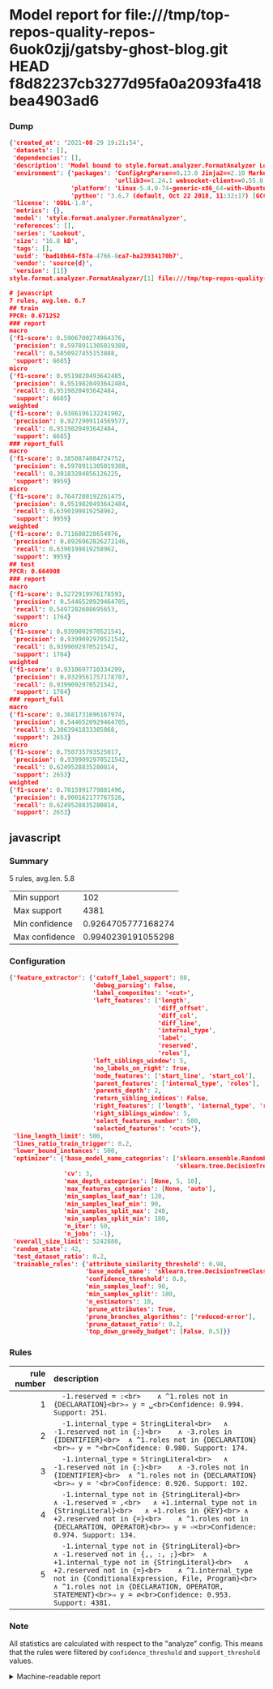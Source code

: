 # Model report for file:///tmp/top-repos-quality-repos-6uok0zjj/gatsby-ghost-blog.git HEAD f8d82237cb3277d95fa0a2093fa418bea4903ad6

### Dump

```json
{'created_at': '2021-08-29 19:21:54',
 'datasets': [],
 'dependencies': [],
 'description': 'Model bound to style.format.analyzer.FormatAnalyzer Lookout analyzer.',
 'environment': {'packages': 'ConfigArgParse==0.13.0 Jinja2==2.10 MarkupSafe==1.1.1 PyStemmer==1.3.0 PyYAML==5.1 Pympler==0.5 SQLAlchemy==1.2.10 SQLAlchemy-Utils==0.33.3 asdf==2.3.2 bblfsh==2.12.7 boto==2.49.0 boto3==1.9.130 botocore==1.12.130 cachetools==2.0.1 certifi==2019.3.9 chardet==3.0.4 clint==0.5.1 docker==3.7.0 docker-pycreds==0.4.0 dulwich==0.19.11 grpcio==1.19.0 grpcio-tools==1.19.0 humanfriendly==4.16.1 humanize==0.5.1 idna==2.8 jmespath==0.9.4 jsonschema==2.6.0 lookout-sdk==0.4.1 lookout-sdk-ml==0.19.0 lookout-style==0.2.0 lz4==2.1.6 modelforge==0.12.1 numpy==1.16.2 packaging==19.0 pandas==0.22.0 pip==19.0.3 protobuf==3.7.0 psycopg2-binary==2.7.5 pygtrie==2.3 pyparsing==2.3.1 python-dateutil==2.8.0 python-igraph==0.7.1.post6 pytz==2019.1 requests==2.21.0 requirements-parser==0.2.0 scikit-learn==0.20.1 scikit-optimize==0.5.2 scipy==1.2.1 semantic-version==2.6.0 setuptools==40.8.0 six==1.12.0 smart-open==1.8.1 sourced-ml==0.8.2 spdx==2.5.0 stringcase==1.2.0 tabulate==0.8.2 tqdm==4.31.1 '
                             'urllib3==1.24.1 websocket-client==0.55.0 xxhash==1.3.0',
                 'platform': 'Linux-5.4.0-74-generic-x86_64-with-Ubuntu-18.04-bionic',
                 'python': '3.6.7 (default, Oct 22 2018, 11:32:17) [GCC 8.2.0]'},
 'license': 'ODbL-1.0',
 'metrics': {},
 'model': 'style.format.analyzer.FormatAnalyzer',
 'references': [],
 'series': 'Lookout',
 'size': '16.8 kB',
 'tags': [],
 'uuid': 'bad10b64-f87a-4766-8ca7-ba23934170b7',
 'vendor': 'source{d}',
 'version': [1]}
style.format.analyzer.FormatAnalyzer/[1] file:///tmp/top-repos-quality-repos-6uok0zjj/gatsby-ghost-blog.git f8d82237cb3277d95fa0a2093fa418bea4903ad6

# javascript
7 rules, avg.len. 6.7
## train
PPCR: 0.671252
### report
macro
{'f1-score': 0.5906700274964376,
 'precision': 0.5978911305019388,
 'recall': 0.5850927455153888,
 'support': 6685}
micro
{'f1-score': 0.9519820493642485,
 'precision': 0.9519820493642484,
 'recall': 0.9519820493642484,
 'support': 6685}
weighted
{'f1-score': 0.9386196132241902,
 'precision': 0.9272909114569577,
 'recall': 0.9519820493642484,
 'support': 6685}
### report_full
macro
{'f1-score': 0.3850874084724752,
 'precision': 0.5978911305019388,
 'recall': 0.30183284856126225,
 'support': 9959}
micro
{'f1-score': 0.7647200192261475,
 'precision': 0.9519820493642484,
 'recall': 0.6390199819258962,
 'support': 9959}
weighted
{'f1-score': 0.711608228654976,
 'precision': 0.8926962826272146,
 'recall': 0.6390199819258962,
 'support': 9959}
## test
PPCR: 0.664908
### report
macro
{'f1-score': 0.5272919976178593,
 'precision': 0.5446520929464705,
 'recall': 0.5497282608695653,
 'support': 1764}
micro
{'f1-score': 0.9399092970521541,
 'precision': 0.9399092970521542,
 'recall': 0.9399092970521542,
 'support': 1764}
weighted
{'f1-score': 0.9310697710334299,
 'precision': 0.9329561757178707,
 'recall': 0.9399092970521542,
 'support': 1764}
### report_full
macro
{'f1-score': 0.3681731696167974,
 'precision': 0.5446520929464705,
 'recall': 0.3063941833385068,
 'support': 2653}
micro
{'f1-score': 0.750735793525017,
 'precision': 0.9399092970521542,
 'recall': 0.6249528835280814,
 'support': 2653}
weighted
{'f1-score': 0.7015991779881496,
 'precision': 0.900162177767526,
 'recall': 0.6249528835280814,
 'support': 2653}
```

## javascript
### Summary
5 rules, avg.len. 5.8

| | |
|-|-|
|Min support|102|
|Max support|4381|
|Min confidence|0.9264705777168274|
|Max confidence|0.9940239191055298|

### Configuration

```json
{'feature_extractor': {'cutoff_label_support': 80,
                       'debug_parsing': False,
                       'label_composites': '<cut>',
                       'left_features': ['length',
                                         'diff_offset',
                                         'diff_col',
                                         'diff_line',
                                         'internal_type',
                                         'label',
                                         'reserved',
                                         'roles'],
                       'left_siblings_window': 5,
                       'no_labels_on_right': True,
                       'node_features': ['start_line', 'start_col'],
                       'parent_features': ['internal_type', 'roles'],
                       'parents_depth': 2,
                       'return_sibling_indices': False,
                       'right_features': ['length', 'internal_type', 'reserved', 'roles'],
                       'right_siblings_window': 5,
                       'select_features_number': 500,
                       'selected_features': '<cut>'},
 'line_length_limit': 500,
 'lines_ratio_train_trigger': 0.2,
 'lower_bound_instances': 500,
 'optimizer': {'base_model_name_categories': ['sklearn.ensemble.RandomForestClassifier',
                                              'sklearn.tree.DecisionTreeClassifier'],
               'cv': 3,
               'max_depth_categories': [None, 5, 10],
               'max_features_categories': [None, 'auto'],
               'min_samples_leaf_max': 120,
               'min_samples_leaf_min': 90,
               'min_samples_split_max': 240,
               'min_samples_split_min': 180,
               'n_iter': 50,
               'n_jobs': -1},
 'overall_size_limit': 5242880,
 'random_state': 42,
 'test_dataset_ratio': 0.2,
 'trainable_rules': {'attribute_similarity_threshold': 0.98,
                     'base_model_name': 'sklearn.tree.DecisionTreeClassifier',
                     'confidence_threshold': 0.8,
                     'min_samples_leaf': 90,
                     'min_samples_split': 180,
                     'n_estimators': 10,
                     'prune_attributes': True,
                     'prune_branches_algorithms': ['reduced-error'],
                     'prune_dataset_ratio': 0.2,
                     'top_down_greedy_budget': [False, 0.5]}}
```

### Rules

| rule number | description |
|----:|:-----|
| 1 | `  -1.reserved = :<br>	∧ ^1.roles not in {DECLARATION}<br>⇒ y = ␣<br>Confidence: 0.994. Support: 251.` |
| 2 | `  -1.internal_type = StringLiteral<br>	∧ -1.reserved not in {:}<br>	∧ -3.roles in {IDENTIFIER}<br>	∧ ^1.roles not in {DECLARATION}<br>⇒ y = "<br>Confidence: 0.980. Support: 174.` |
| 3 | `  -1.internal_type = StringLiteral<br>	∧ -1.reserved not in {:}<br>	∧ -3.roles not in {IDENTIFIER}<br>	∧ ^1.roles not in {DECLARATION}<br>⇒ y = '<br>Confidence: 0.926. Support: 102.` |
| 4 | `  -1.internal_type not in {StringLiteral}<br>	∧ -1.reserved = ,<br>	∧ +1.internal_type not in {StringLiteral}<br>	∧ +1.roles in {KEY}<br>	∧ +2.reserved not in {=}<br>	∧ ^1.roles not in {DECLARATION, OPERATOR}<br>⇒ y = ⏎<br>Confidence: 0.974. Support: 134.` |
| 5 | `  -1.internal_type not in {StringLiteral}<br>	∧ -1.reserved not in {,, :, ;}<br>	∧ +1.internal_type not in {StringLiteral}<br>	∧ +2.reserved not in {=}<br>	∧ ^1.internal_type not in {ConditionalExpression, File, Program}<br>	∧ ^1.roles not in {DECLARATION, OPERATOR, STATEMENT}<br>⇒ y = ∅<br>Confidence: 0.953. Support: 4381.` |

### Note
All statistics are calculated with respect to the "analyze" config. This means that the rules were filtered by
`confidence_threshold` and `support_threshold` values.

<details>
    <summary>Machine-readable report</summary>
```json
{"javascript": {"avg_rule_len": 5.8, "max_conf": 0.9940239191055298, "max_support": 4381, "min_conf": 0.9264705777168274, "min_support": 102, "num_rules": 5}}
```
</details>

